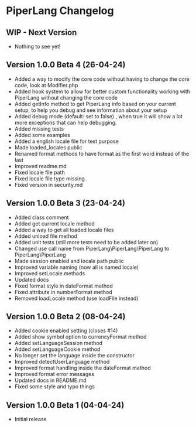 # PiperLang Changelog

## WIP - Next Version
* Nothing to see yet!

## Version 1.0.0 Beta 4 (26-04-24)
* Added a way to modify the core code without having to change the core code, look at Modifier.php
* Added hook system to allow for better custom functionality working with PiperLang without changing the core code
* Added getInfo method to get PiperLang info based on your current setup, to help you debug and see information about your setup
* Added debug mode (default: set to false) , when true it will show a lot more exceptions that can help debugging.
* Added missing tests
* Added some examples
* Added a english locale file for test purpose
* Made loaded_locales public
* Renamed format methods to have format as the first word instead of the last
* Improved readme.md
* Fixed locale file path
* Fixed locale file type missing .
* Fixed version in security.md

## Version 1.0.0 Beta 3 (23-04-24)
* Added class comment
* Added get current locale method
* Added a way to get all loaded locale files
* Added unload file method
* Added unit tests (still more tests need to be added later on)
* Changed use call name from PiperLang\PiperLang\PiperLang to PiperLang\PiperLang
* Made session enabled and locale path public
* Improved variable naming (now all is named locale)
* Improved setLocale methods
* Updated docs
* Fixed format style in dateFormat method
* Fixed attribute in numberFormat method
* Removed loadLocale method (use loadFile instead)

## Version 1.0.0 Beta 2 (08-04-24)
* Added cookie enabled setting (closes #14)
* Added show symbol option to currencyFormat method
* Added setLanguageSession method
* Added setLanguageCookie method
* No longer set the language inside the constructor
* Improved detectUserLanguage method
* Improved format handling inside the dateFormat method
* Improved format error messages
* Updated docs in README.md
* Fixed some style and typo things

## Version 1.0.0 Beta 1 (04-04-24)
* Initial release

